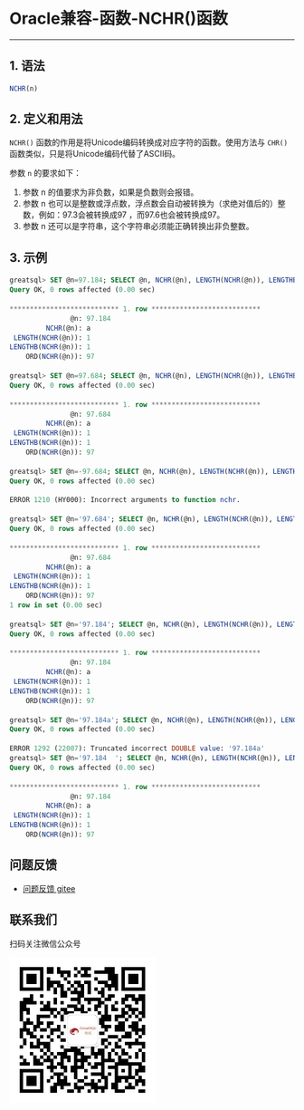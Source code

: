 # Oracle兼容-函数-NCHR()函数
---


## 1. 语法

```sql
NCHR(n)
```

## 2. 定义和用法
`NCHR()` 函数的作用是将Unicode编码转换成对应字符的函数。使用方法与 `CHR()` 函数类似，只是将Unicode编码代替了ASCII码。

参数 `n` 的要求如下：
1. 参数 n 的值要求为非负数，如果是负数则会报错。
2. 参数 n 也可以是整数或浮点数，浮点数会自动被转换为（求绝对值后的）整数，例如：97.3会被转换成97 ，而97.6也会被转换成97。
3. 参数 n 还可以是字符串，这个字符串必须能正确转换出非负整数。


## 3. 示例
```sql
greatsql> SET @n=97.184; SELECT @n, NCHR(@n), LENGTH(NCHR(@n)), LENGTHB(NCHR(@n)), ORD(NCHR(@n))\G
Query OK, 0 rows affected (0.00 sec)

*************************** 1. row ***************************
               @n: 97.184
         NCHR(@n): a
 LENGTH(NCHR(@n)): 1
LENGTHB(NCHR(@n)): 1
    ORD(NCHR(@n)): 97

greatsql> SET @n=97.684; SELECT @n, NCHR(@n), LENGTH(NCHR(@n)), LENGTHB(NCHR(@n)), ORD(NCHR(@n))\G
Query OK, 0 rows affected (0.00 sec)

*************************** 1. row ***************************
               @n: 97.684
         NCHR(@n): a
 LENGTH(NCHR(@n)): 1
LENGTHB(NCHR(@n)): 1
    ORD(NCHR(@n)): 97

greatsql> SET @n=-97.684; SELECT @n, NCHR(@n), LENGTH(NCHR(@n)), LENGTHB(NCHR(@n)), ORD(NCHR(@n))\G
Query OK, 0 rows affected (0.00 sec)

ERROR 1210 (HY000): Incorrect arguments to function nchr.

greatsql> SET @n='97.684'; SELECT @n, NCHR(@n), LENGTH(NCHR(@n)), LENGTHB(NCHR(@n)), ORD(NCHR(@n))\G
Query OK, 0 rows affected (0.00 sec)

*************************** 1. row ***************************
               @n: 97.684
         NCHR(@n): a
 LENGTH(NCHR(@n)): 1
LENGTHB(NCHR(@n)): 1
    ORD(NCHR(@n)): 97
1 row in set (0.00 sec)

greatsql> SET @n='97.184'; SELECT @n, NCHR(@n), LENGTH(NCHR(@n)), LENGTHB(NCHR(@n)), ORD(NCHR(@n))\G
Query OK, 0 rows affected (0.00 sec)

*************************** 1. row ***************************
               @n: 97.184
         NCHR(@n): a
 LENGTH(NCHR(@n)): 1
LENGTHB(NCHR(@n)): 1
    ORD(NCHR(@n)): 97

greatsql> SET @n='97.184a'; SELECT @n, NCHR(@n), LENGTH(NCHR(@n)), LENGTHB(NCHR(@n)), ORD(NCHR(@n))\G
Query OK, 0 rows affected (0.00 sec)

ERROR 1292 (22007): Truncated incorrect DOUBLE value: '97.184a'
greatsql> SET @n='97.184  '; SELECT @n, NCHR(@n), LENGTH(NCHR(@n)), LENGTHB(NCHR(@n)), ORD(NCHR(@n))\G
Query OK, 0 rows affected (0.00 sec)

*************************** 1. row ***************************
               @n: 97.184
         NCHR(@n): a
 LENGTH(NCHR(@n)): 1
LENGTHB(NCHR(@n)): 1
    ORD(NCHR(@n)): 97
```



**问题反馈**
---
- [问题反馈 gitee](https://gitee.com/GreatSQL/GreatSQL-Manual/issues)


**联系我们**
---

扫码关注微信公众号

![greatsql-wx](../../greatsql-wx.jpg)
